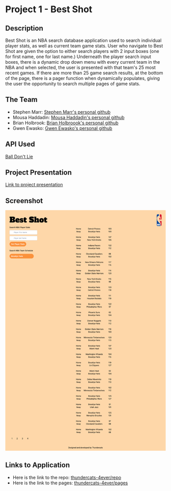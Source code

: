 # Project 1 - Best Shot

## Description

Best Shot is an NBA search database application used to search individual player stats, as well as current team game stats. User who navigate to Best Shot are given the option to either search players with 2 input boxes (one for first name, one for last name.) Underneath the player search input boxes, there is a dynamic drop down menu with every current team in the NBA and when selected, the user is presented with that team's 25 most recent games. If there are more than 25 game search results, at the bottom of the page, there is a pager function when dynamically populates, giving the user the opportunity to search multiple pages of game stats.

## The Team

- Stephen Marr: [Stephen Marr's personal github](https://github.com/smarr2198)
- Mousa Haddadin: [Mousa Haddadin's personal github](https://github.com/mhaddadin1)
- Brian Holbrook: [Brian Holbroook's personal github](https://github.com/holbrookb23)
- Gwen Ewasko: [Gwen Ewasko's personal github](https://github.com/gwenewasko)

## API Used

[Ball Don't Lie](https://www.balldontlie.io/#introduction)

## Project Presentation

[Link to project presentation](https://docs.google.com/presentation/d/1Q8G8wjesUVlmWYUHw0niuOSbPpcZwKFZBPVU9FKmSoA/edit?usp=sharing)

## Screenshot

![Best Shot app screenshot.](./img/screenshot-thundercats-4ever.github.io-2022.01.29-11_20_47.png)

## Links to Application

- Here is the link to the repo: [thundercats-4ever/repo](https://github.com/thundercats-4ever/project)
- Here is the link to the pages: [thundercats-4ever/pages](https://thundercats-4ever.github.io/project/)
